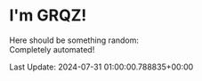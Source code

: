 # I'm GRQZ!
Here should be something random:  
Completely automated!

Last Update: 2024-07-31 01:00:00.788835+00:00
